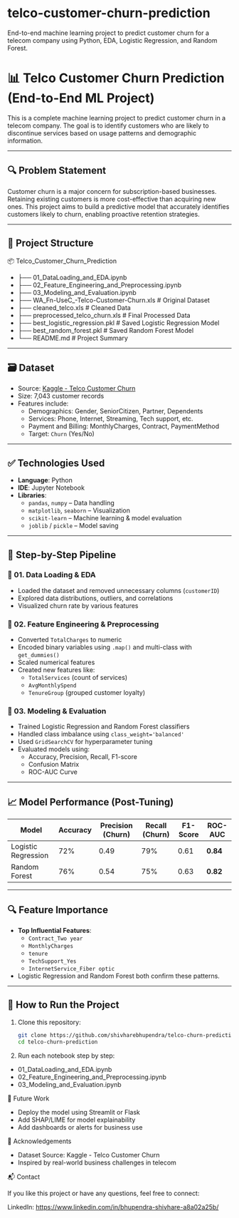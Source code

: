 # telco-customer-churn-prediction
End-to-end machine learning project to predict customer churn for a telecom company using Python, EDA, Logistic Regression, and Random Forest.

# 📊 Telco Customer Churn Prediction (End-to-End ML Project)

This is a complete machine learning project to predict customer churn in a telecom company. The goal is to identify customers who are likely to discontinue services based on usage patterns and demographic information.

---

## 🔍 Problem Statement

Customer churn is a major concern for subscription-based businesses. Retaining existing customers is more cost-effective than acquiring new ones. This project aims to build a predictive model that accurately identifies customers likely to churn, enabling proactive retention strategies.

---

## 📁 Project Structure

📦 Telco_Customer_Churn_Prediction
- ├── 01_DataLoading_and_EDA.ipynb
- ├── 02_Feature_Engineering_and_Preprocessing.ipynb
- ├── 03_Modeling_and_Evaluation.ipynb
- ├── WA_Fn-UseC_-Telco-Customer-Churn.xls # Original Dataset
- ├── cleaned_telco.xls # Cleaned Data
- ├── preprocessed_telco_churn.xls # Final Processed Data
- ├── best_logistic_regression.pkl # Saved Logistic Regression Model
- ├── best_random_forest.pkl # Saved Random Forest Model
- └── README.md # Project Summary


---

## 🗃️ Dataset

- Source: [Kaggle - Telco Customer Churn](https://www.kaggle.com/datasets/blastchar/telco-customer-churn)
- Size: 7,043 customer records
- Features include:
  - Demographics: Gender, SeniorCitizen, Partner, Dependents
  - Services: Phone, Internet, Streaming, Tech support, etc.
  - Payment and Billing: MonthlyCharges, Contract, PaymentMethod
  - Target: `Churn` (Yes/No)

---

## ✅ Technologies Used

- **Language**: Python
- **IDE**: Jupyter Notebook
- **Libraries**:
  - `pandas`, `numpy` – Data handling
  - `matplotlib`, `seaborn` – Visualization
  - `scikit-learn` – Machine learning & model evaluation
  - `joblib` / `pickle` – Model saving

---

## 🧪 Step-by-Step Pipeline

### 📌 01. Data Loading & EDA
- Loaded the dataset and removed unnecessary columns (`customerID`)
- Explored data distributions, outliers, and correlations
- Visualized churn rate by various features

### 📌 02. Feature Engineering & Preprocessing
- Converted `TotalCharges` to numeric
- Encoded binary variables using `.map()` and multi-class with `get_dummies()`
- Scaled numerical features
- Created new features like:
  - `TotalServices` (count of services)
  - `AvgMonthlySpend`
  - `TenureGroup` (grouped customer loyalty)

### 📌 03. Modeling & Evaluation
- Trained Logistic Regression and Random Forest classifiers
- Handled class imbalance using `class_weight='balanced'`
- Used `GridSearchCV` for hyperparameter tuning
- Evaluated models using:
  - Accuracy, Precision, Recall, F1-score
  - Confusion Matrix
  - ROC-AUC Curve

---

## 📈 Model Performance (Post-Tuning)

| Model                | Accuracy | Precision (Churn) | Recall (Churn) | F1-Score | ROC-AUC |
|---------------------|----------|-------------------|----------------|----------|---------|
| Logistic Regression | 72%      | 0.49              | 79%            | 0.61     | **0.84** |
| Random Forest       | 76%      | 0.54              | 75%            | 0.63     | **0.82** |

---

## 🔍 Feature Importance

- **Top Influential Features**:
  - `Contract_Two year`
  - `MonthlyCharges`
  - `tenure`
  - `TechSupport_Yes`
  - `InternetService_Fiber optic`
- Logistic Regression and Random Forest both confirm these patterns.

---

## 💾 How to Run the Project

1. Clone this repository:
   ```bash
   git clone https://github.com/shivharebhupendra/telco-churn-prediction.git
   cd telco-churn-prediction
2. Run each notebook step by step:
  - 01_DataLoading_and_EDA.ipynb
  - 02_Feature_Engineering_and_Preprocessing.ipynb
  - 03_Modeling_and_Evaluation.ipynb

🚀 Future Work
  - Deploy the model using Streamlit or Flask
  - Add SHAP/LIME for model explainability
  - Add dashboards or alerts for business use

🙏 Acknowledgements
- Dataset Source: Kaggle - Telco Customer Churn
- Inspired by real-world business challenges in telecom

📬 Contact

If you like this project or have any questions, feel free to connect:

LinkedIn: https://www.linkedin.com/in/bhupendra-shivhare-a8a02a25b/
